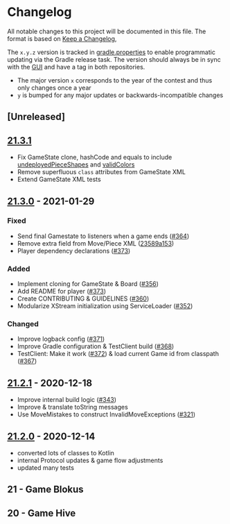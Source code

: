 # Changelog
All notable changes to this project will be documented in this file.
The format is based on [Keep a Changelog](https://keepachangelog.com/en/1.0.0),

The `x.y.z` version is tracked in [gradle.properties](./gradle.properties) to enable programmatic updating via the Gradle release task.
The version should always be in sync with the [GUI](https://github.com/CAU-Kiel-Tech-Inf/gui) and have a tag in both repositories.

- The major version `x` corresponds to the year of the contest and thus only changes once a year
- `y` is bumped for any major updates or backwards-incompatible changes

## [Unreleased]

## [21.3.1](https://github.com/CAU-Kiel-Tech-Inf/backend/commits/21.3.1)
- Fix GameState clone, hashCode and equals to include [undeployedPieceShapes](https://github.com/CAU-Kiel-Tech-Inf/backend/commit/010f077747d4bba0a9397b536da7f48d88bf1a74) and [validColors](https://github.com/CAU-Kiel-Tech-Inf/backend/commit/cbda82827932cd288576ba0320c03615cba9dab7)
- Remove superfluous `class` attributes from GameState XML
- Extend GameState XML tests

## [21.3.0](https://github.com/CAU-Kiel-Tech-Inf/backend/commits/21.3.0) - 2021-01-29
### Fixed
- Send final Gamestate to listeners when a game ends ([#364](https://github.com/CAU-Kiel-Tech-Inf/backend/pull/364))
- Remove extra field from Move/Piece XML ([23589a153](https://github.com/CAU-Kiel-Tech-Inf/backend/commit/23589a153e8cd3c5b1b3257ff35f66ebbb8d3012))
- Player dependency declarations ([#373](https://github.com/CAU-Kiel-Tech-Inf/backend/pull/373))
  
### Added
- Implement cloning for GameState & Board ([#356](https://github.com/CAU-Kiel-Tech-Inf/backend/pull/356))
- Add README for player ([#373](https://github.com/CAU-Kiel-Tech-Inf/backend/pull/373))
- Create CONTRIBUTING & GUIDELINES ([#360](https://github.com/CAU-Kiel-Tech-Inf/backend/pull/360))
- Modularize XStream initialization using ServiceLoader ([#352](https://github.com/CAU-Kiel-Tech-Inf/backend/pull/352))
  
### Changed
- Improve logback config ([#371](https://github.com/CAU-Kiel-Tech-Inf/backend/pull/371))
- Improve Gradle configuration & TestClient build ([#368](https://github.com/CAU-Kiel-Tech-Inf/backend/pull/368))
- TestClient: Make it work ([#372](https://github.com/CAU-Kiel-Tech-Inf/backend/pull/372)) & load current Game id from classpath ([#367](https://github.com/CAU-Kiel-Tech-Inf/backend/pull/367))

## [21.2.1](https://github.com/CAU-Kiel-Tech-Inf/backend/commits/21.2.1) - 2020-12-18
- Improve internal build logic ([#343](https://github.com/CAU-Kiel-Tech-Inf/backend/pull/343))
- Improve & translate toString messages
- Use MoveMistakes to construct InvalidMoveExceptions ([#321](https://github.com/CAU-Kiel-Tech-Inf/backend/pull/321))

## [21.2.0](https://github.com/CAU-Kiel-Tech-Inf/backend/commits/21.2.0) - 2020-12-14
- converted lots of classes to Kotlin
- internal Protocol updates & game flow adjustments
- updated many tests

## 21 - Game Blokus

## 20 - Game Hive